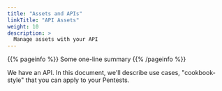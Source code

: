 ```yaml
---
title: "Assets and APIs"
linkTitle: "API Assets"
weight: 10
description: >
  Manage assets with your API
---
```


{{% pageinfo %}}
Some one-line summary
{{% /pageinfo %}}

We have an API. In this document, we'll describe use cases, "cookbook-style" that you can
apply to your Pentests.

<!-- Add more content if desired -->
